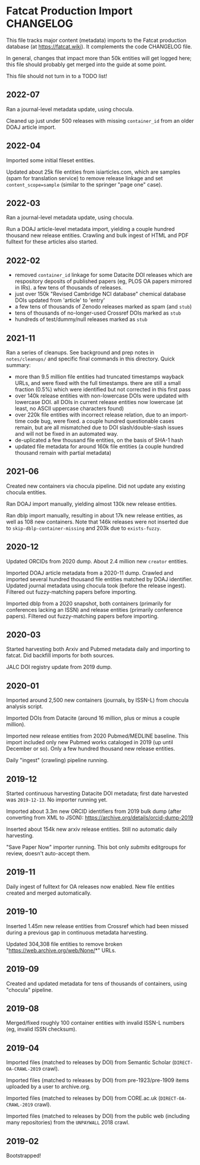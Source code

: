 
# Fatcat Production Import CHANGELOG

This file tracks major content (metadata) imports to the Fatcat production
database (at https://fatcat.wiki). It complements the code CHANGELOG file.

In general, changes that impact more than 50k entities will get logged here;
this file should probably get merged into the guide at some point.

This file should not turn in to a TODO list!

## 2022-07

Ran a journal-level metadata update, using chocula.

Cleaned up just under 500 releases with missing `container_id` from an older
DOAJ article import.


## 2022-04

Imported some initial fileset entities.

Updated about 25k file entities from isiarticles.com, which are samples (spam
for translation service) to remove release linkage and set
`content_scope=sample` (similar to the springer "page one" case).

## 2022-03

Ran a journal-level metadata update, using chocula.

Run a DOAJ article-level metadata import, yielding a couple hundred thousand
new release entities. Crawling and bulk ingest of HTML and PDF fulltext for
these articles also started.

## 2022-02

- removed `container_id` linkage for some Datacite DOI releases which are
  respository deposits of published papers (eg, PLOS OA papers mirrored in
  IRs). a few tens of thousands of releases.
- just over 150k "Revised Cambridge NCI database" chemical database DOIs
  updated from 'article' to 'entry'
- a few tens of thousands of Zenodo releases marked as spam (and `stub`)
- tens of thousands of no-longer-used Crossref DOIs marked as `stub`
- hundreds of test/dummy/null releases marked as `stub`

## 2021-11

Ran a series of cleanups. See background and prep notes in `notes/cleanups/`
and specific final commands in this directory. Quick summary:

- more than 9.5 million file entities had truncated timestamps wayback URLs,
  and were fixed with the full timestamps. there are still a small fraction
  (0.5%) which were identified but not corrected in this first pass
- over 140k release entities with non-lowercase DOIs were updated with
  lowercase DOI. all DOIs in current release entities now lowercase (at least,
  no ASCII uppercase characters found)
- over 220k file entities with incorrect release relation, due to an
  import-time code bug, were fixed. a couple hundred questionable cases remain,
  but are all mismatched due to DOI slash/double-slash issues and will not be
  fixed in an automated way.
- de-uplicated a few thousand file entities, on the basis of SHA-1 hash
- updated file metadata for around 160k file entities (a couple hundred
  thousand remain with partial metadata)


## 2021-06

Created new containers via chocula pipeline. Did not update any existing
chocula entities.

Ran DOAJ import manually, yielding almost 130k new release entities.

Ran dblp import manually, resulting in about 17k new release entities, as well
as 108 new containers. Note that 146k releases were not inserted due to
`skip-dblp-container-missing` and 203k due to `exists-fuzzy`.

## 2020-12

Updated ORCIDs from 2020 dump. About 2.4 million new `creator` entities.

Imported DOAJ article metadata from a 2020-11 dump. Crawled and imported
several hundred thousand file entities matched by DOAJ identifier. Updated
journal metadata using chocula took (before the release ingest). Filtered out
fuzzy-matching papers before importing.

Imported dblp from a 2020 snapshot, both containers (primarily for conferences
lacking an ISSN) and release entities (primarily conference papers). Filtered
out fuzzy-matching papers before importing.

## 2020-03

Started harvesting both Arxiv and Pubmed metadata daily and importing to
fatcat. Did backfill imports for both sources.

JALC DOI registry update from 2019 dump.

## 2020-01

Imported around 2,500 new containers (journals, by ISSN-L) from chocula
analysis script.

Imported DOIs from Datacite (around 16 million, plus or minus a couple
million).

Imported new release entities from 2020 Pubmed/MEDLINE baseline. This import
included only new Pubmed works cataloged in 2019 (up until December or so).
Only a few hundred thousand new release entities.

Daily "ingest" (crawling) pipeline running.

## 2019-12

Started continuous harvesting Datacite DOI metadata; first date harvested was
`2019-12-13`. No importer running yet.

Imported about 3.3m new ORCID identifiers from 2019 bulk dump (after converting
from XML to JSON): <https://archive.org/details/orcid-dump-2019>

Inserted about 154k new arxiv release entities. Still no automatic daily
harvesting.

"Save Paper Now" importer running. This bot only *submits* editgroups for
review, doesn't auto-accept them.

## 2019-11

Daily ingest of fulltext for OA releases now enabled. New file entities created
and merged automatically.

## 2019-10

Inserted 1.45m new release entities from Crossref which had been missed during
a previous gap in continuous metadata harvesting.

Updated 304,308 file entities to remove broken
"https://web.archive.org/web/None/*" URLs.

## 2019-09

Created and updated metadata for tens of thousands of containers, using
"chocula" pipeline.

## 2019-08

Merged/fixed roughly 100 container entities with invalid ISSN-L numbers (eg,
invalid ISSN checksum).

## 2019-04

Imported files (matched to releases by DOI) from Semantic Scholar
(`DIRECT-OA-CRAWL-2019` crawl).

Imported files (matched to releases by DOI) from pre-1923/pre-1909 items uploaded
by a user to archive.org.

Imported files (matched to releases by DOI) from CORE.ac.uk
(`DIRECT-OA-CRAWL-2019` crawl).

Imported files (matched to releases by DOI) from the public web (including many
repositories) from the `UNPAYWALL` 2018 crawl.

## 2019-02

Bootstrapped!

